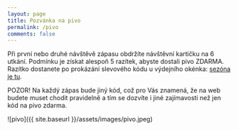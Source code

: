 ```yaml
---
layout: page
title: Pozvánka na pivo
permalink: /pivo
comments: false
---
```


Při první nebo druhé návštěvě zápasu obdržíte návštěvní kartičku na 6 utkání. Podmínku je získat alespoň 5 razítek, abyste dostali pivo ZDARMA.
Razítko dostanete po prokázání slevového kódu u výdejního okénka: <u>sezóna je tu</u>.

POZOR! Na každý zápas bude jiný kód, což pro Vás znamená, že na web budete muset chodit pravidelně a tím se dozvíte i jiné zajímavosti než jen kód na pivo zdarma.

![pivo]({{ site.baseurl }}/assets/images/pivo.jpeg)
